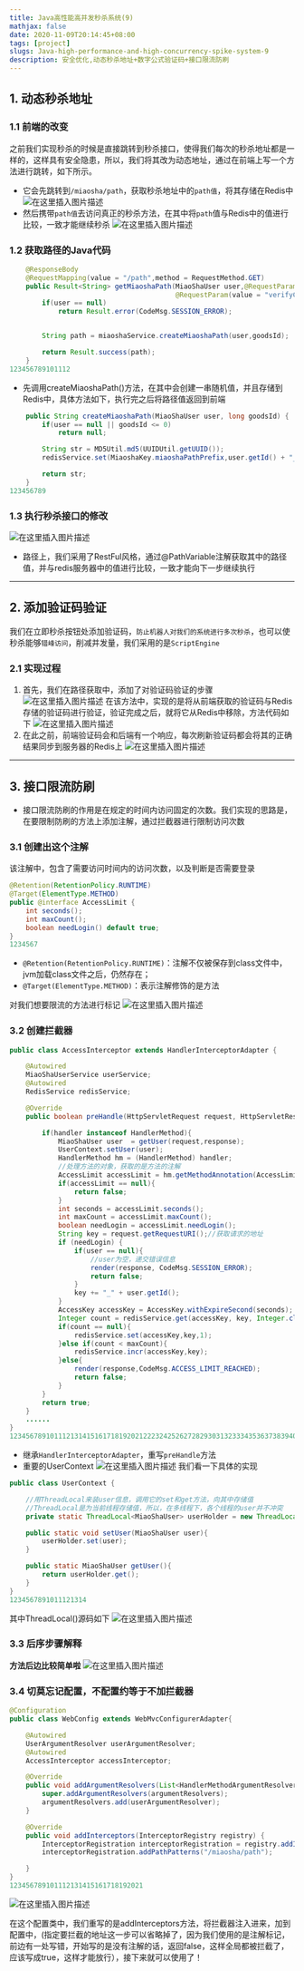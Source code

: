 ```yaml
---
title: Java高性能高并发秒杀系统(9)
mathjax: false
date: 2020-11-09T20:14:45+08:00
tags: [project]
slugs: Java-high-performance-and-high-concurrency-spike-system-9
description: 安全优化,动态秒杀地址+数字公式验证码+接口限流防刷
---
```


## 1. 动态秒杀地址

### 1.1 前端的改变

之前我们实现秒杀的时候是直接跳转到秒杀接口，使得我们每次的秒杀地址都是一样的，这样具有安全隐患，所以，我们将其改为动态地址，通过在前端上写一个方法进行跳转，如下所示。

- 它会先跳转到`/miaosha/path`，获取秒杀地址中的`path值`，将其存储在Redis中![在这里插入图片描述](https://cdn.kayleh.top/gh/kayleh/cdn2/Java高性能高并发秒杀系统/20200717200220865.png)
- 然后携带`path值`去访问真正的秒杀方法，在其中将`path`值与Redis中的值进行比较，一致才能继续秒杀
  ![在这里插入图片描述](https://cdn.kayleh.top/gh/kayleh/cdn2/Java高性能高并发秒杀系统/20200717200701223.png)

### 1.2 获取路径的Java代码

```java
    @ResponseBody
    @RequestMapping(value = "/path",method = RequestMethod.GET)
    public Result<String> getMiaoshaPath(MiaoShaUser user,@RequestParam("goodsId")long goodsId,
                                         @RequestParam(value = "verifyCode",defaultValue = "0")int verifyCode){
        if(user == null)
            return Result.error(CodeMsg.SESSION_ERROR);


        String path = miaoshaService.createMiaoshaPath(user,goodsId);

        return Result.success(path);
    }
123456789101112
```

- 先调用createMiaoshaPath()方法，在其中会创建一串随机值，并且存储到Redis中，具体方法如下，执行完之后将路径值返回到前端

```java
    public String createMiaoshaPath(MiaoShaUser user, long goodsId) {
        if(user == null || goodsId <= 0)
            return null;

        String str = MD5Util.md5(UUIDUtil.getUUID());
        redisService.set(MiaoshaKey.miaoshaPathPrefix,user.getId() + "_" + goodsId,str);

        return str;
    }
123456789
```

### 1.3 执行秒杀接口的修改

![在这里插入图片描述](https://cdn.kayleh.top/gh/kayleh/cdn2/Java高性能高并发秒杀系统/20200717212754253.png)

- 路径上，我们采用了RestFul风格，通过@PathVariable注解获取其中的路径值，并与redis服务器中的值进行比较，一致才能向下一步继续执行

------

## 2. 添加验证码验证

我们在立即秒杀按钮处添加验证码，`防止机器人对我们的系统进行多次秒杀`，也可以使秒杀能够`错峰访问`，削减并发量，我们采用的是`ScriptEngine`

### 2.1 实现过程

1. 首先，我们在路径获取中，添加了对验证码验证的步骤
   ![在这里插入图片描述](https://cdn.kayleh.top/gh/kayleh/cdn2/Java高性能高并发秒杀系统/20200717213516271.png)
   在该方法中，实现的是将从前端获取的验证码与Redis存储的验证码进行验证，验证完成之后，就将它从Redis中移除，方法代码如下
   ![在这里插入图片描述](https://cdn.kayleh.top/gh/kayleh/cdn2/Java高性能高并发秒杀系统/20200717214223598.png)
2. 在此之前，前端验证码会和后端有一个响应，每次刷新验证码都会将其的正确结果同步到服务器的Redis上
   ![在这里插入图片描述](https://cdn.kayleh.top/gh/kayleh/cdn2/Java高性能高并发秒杀系统/20200717214411513.png)

------

## 3. 接口限流防刷

- 接口限流防刷的作用是在规定的时间内访问固定的次数。我们实现的思路是，在要限制防刷的方法上添加注解，通过拦截器进行限制访问次数

### 3.1 创建出这个注解

该注解中，包含了需要访问时间内的访问次数，以及判断是否需要登录

```java
@Retention(RetentionPolicy.RUNTIME)
@Target(ElementType.METHOD)
public @interface AccessLimit {
    int seconds();
    int maxCount();
    boolean needLogin() default true;
}
1234567
```

- `@Retention(RetentionPolicy.RUNTIME)`：注解不仅被保存到class文件中，jvm加载class文件之后，仍然存在；
- `@Target(ElementType.METHOD)`：表示注解修饰的是方法

对我们想要限流的方法进行标记
![在这里插入图片描述](https://cdn.kayleh.top/gh/kayleh/cdn2/Java高性能高并发秒杀系统/2020071813164559.png)

### 3.2 创建拦截器

```java
public class AccessInterceptor extends HandlerInterceptorAdapter {

    @Autowired
    MiaoShaUserService userService;
    @Autowired
    RedisService redisService;

    @Override
    public boolean preHandle(HttpServletRequest request, HttpServletResponse response, Object handler) throws Exception {

        if(handler instanceof HandlerMethod){
            MiaoShaUser user  = getUser(request,response);
            UserContext.setUser(user);
            HandlerMethod hm = (HandlerMethod) handler;
            //处理方法的对象，获取的是方法的注解
            AccessLimit accessLimit = hm.getMethodAnnotation(AccessLimit.class);
            if(accessLimit == null){
                return false;
            }
            int seconds = accessLimit.seconds();
            int maxCount = accessLimit.maxCount();
            boolean needLogin = accessLimit.needLogin();
            String key = request.getRequestURI();//获取请求的地址
            if (needLogin) {
                if(user == null){
                    //user为空，递交错误信息
                    render(response, CodeMsg.SESSION_ERROR);
                    return false;
                }
                key += "_" + user.getId();
            }
            AccessKey accessKey = AccessKey.withExpireSecond(seconds);
            Integer count = redisService.get(accessKey, key, Integer.class);
            if(count == null){
                redisService.set(accessKey,key,1);
            }else if(count < maxCount){
                redisService.incr(accessKey,key);
            }else{
                render(response,CodeMsg.ACCESS_LIMIT_REACHED);
                return false;
            }
        }
        return true;
    }
	......
}
12345678910111213141516171819202122232425262728293031323334353637383940414243444546
```

- 继承`HandlerInterceptorAdapter`，重写`preHandle`方法
- 重要的UserContext
  ![在这里插入图片描述](https://cdn.kayleh.top/gh/kayleh/cdn2/Java高性能高并发秒杀系统/20200718134859274.png)
  我们看一下具体的实现

```java
public class UserContext {

    //用ThreadLocal来装user信息，调用它的set和get方法，向其中存储值
    //ThreadLocal是为当前线程存储值，所以，在多线程下，各个线程的user并不冲突
    private static ThreadLocal<MiaoShaUser> userHolder = new ThreadLocal<>();

    public static void setUser(MiaoShaUser user){
        userHolder.set(user);
    }

    public static MiaoShaUser getUser(){
        return userHolder.get();
    }
}
1234567891011121314
```

其中ThreadLocal()源码如下
![在这里插入图片描述](https://cdn.kayleh.top/gh/kayleh/cdn2/Java高性能高并发秒杀系统/20200718135610756.png)

### 3.3 后序步骤解释

**方法后边比较简单啦**
![在这里插入图片描述](https://cdn.kayleh.top/gh/kayleh/cdn2/Java高性能高并发秒杀系统/20200718144817668.png)

### 3.4 切莫忘记配置，不配置约等于不加拦截器

```java
@Configuration
public class WebConfig extends WebMvcConfigurerAdapter{

    @Autowired
    UserArgumentResolver userArgumentResolver;
    @Autowired
    AccessInterceptor accessInterceptor;

    @Override
    public void addArgumentResolvers(List<HandlerMethodArgumentResolver> argumentResolvers) {
        super.addArgumentResolvers(argumentResolvers);
        argumentResolvers.add(userArgumentResolver);
    }

    @Override
    public void addInterceptors(InterceptorRegistry registry) {
        InterceptorRegistration interceptorRegistration = registry.addInterceptor(accessInterceptor);
        interceptorRegistration.addPathPatterns("/miaosha/path");

    }
}
123456789101112131415161718192021
```

![在这里插入图片描述](https://cdn.kayleh.top/gh/kayleh/cdn2/Java高性能高并发秒杀系统/20200718144110839.png)

在这个配置类中，我们重写的是addInterceptors方法，将拦截器注入进来，加到配置中，(指定要拦截的地址这一步可以省略掉了，因为我们使用的是注解标记，前边有一处写错，开始写的是没有注解的话，返回false，这样全局都被拦截了，应该写成true，这样才能放行），接下来就可以使用了！
